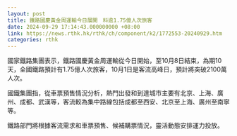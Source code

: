```yaml
---
layout: post
title: 鐵路國慶黃金周運輸今日展開　料逾1.75億人次旅客
date: 2024-09-29 17:14:43.000000000 +08:00
link: https://news.rthk.hk/rthk/ch/component/k2/1772553-20240929.htm
categories: rthk
---
```


國家鐵路集團表示，鐵路國慶黃金周運輸從今日開始，至10月8日結束，為期10天，全國鐵路預計有1.75億人次旅客，10月1日是客流高峰日，預計將突破2100萬人次。

國鐵集團指，從車票預售情況分析，熱門出發和到達城市主要有北京、上海、廣州、成都、武漢等，客流較為集中路線包括成都至西安、北京至上海、廣州至南寧等。

鐵路部門將根據客流需求和車票預售、候補購票情況，靈活動態安排運力投放。
